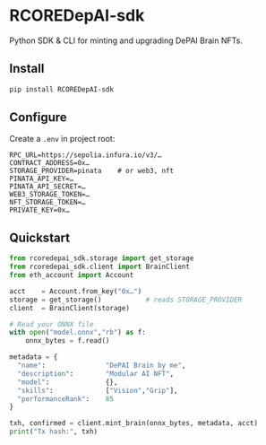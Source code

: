 # RCOREDepAI-sdk

Python SDK & CLI for minting and upgrading DePAI Brain NFTs.

## Install

```bash
pip install RCOREDepAI-sdk
```

## Configure

Create a `.env` in project root:

```
RPC_URL=https://sepolia.infura.io/v3/…
CONTRACT_ADDRESS=0x…
STORAGE_PROVIDER=pinata    # or web3, nft
PINATA_API_KEY=…
PINATA_API_SECRET=…
WEB3_STORAGE_TOKEN=…
NFT_STORAGE_TOKEN=…
PRIVATE_KEY=0x…
```

## Quickstart

```python
from rcoredepai_sdk.storage import get_storage
from rcoredepai_sdk.client import BrainClient
from eth_account import Account

acct    = Account.from_key("0x…")
storage = get_storage()           # reads STORAGE_PROVIDER
client  = BrainClient(storage)

# Read your ONNX file
with open("model.onnx","rb") as f:
    onnx_bytes = f.read()

metadata = {
  "name":               "DePAI Brain by me",
  "description":        "Modular AI NFT",
  "model":              {},
  "skills":             ["Vision","Grip"],
  "performanceRank":    85
}

txh, confirmed = client.mint_brain(onnx_bytes, metadata, acct)
print("Tx hash:", txh)
```
